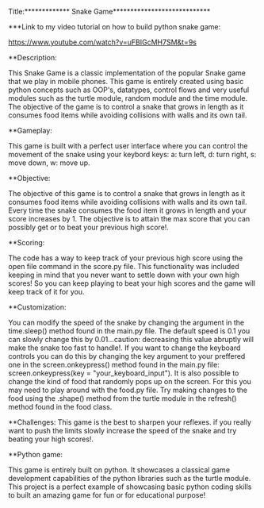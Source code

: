 Title:************* Snake Game****************************

***Link to my video tutorial on how to build python snake game:


 https://www.youtube.com/watch?v=uFBIGcMH7SM&t=9s



**Description:

This Snake Game is a classic implementation of the popular Snake game that we play in mobile phones. This game is entirely created using basic python concepts such as OOP's, datatypes, control flows and very useful modules such as the turtle module, random module and the time module. The objective of the game is to control a snake that grows in length as it consumes food items while avoiding collisions with walls and its own tail. 



**Gameplay:
 
This game is built with a perfect user interface where you can control the movement of the snake using your keybord keys: a: turn left, d: turn right, s: move down, w: move up.  

**Objective:

The objective of this game is to control a snake that grows in length as it consumes food items while avoiding collisions with walls and its own tail. Every time the snake consumes the food item it grows in length and your score increases by 1. The objective is to attain the max score that you can possibly get or to beat your previous high score!.


**Scoring: 

The code has a way to keep track of your previous high score using the open file command in the score.py file. This functionality was included keeping in mind that you never want to settle down with your own high scores! So you can keep playing to beat your high scores and the game will keep track of it for you.


**Customization:

You can modify the speed of the snake by changing the argument in the time.sleep() method found in the main.py file. The default speed is 0.1 you can slowly change this by 0.01...caution: decreasing this value abruptly will make the snake too fast to handle!. If you want to change the keyboard controls you can do this by changing the key argument to your preffered one in the screen.onkeypress() method found in the main.py file: screen.onkeypress(key = "your_keyboard_input").
It is also possible to change the kind of food that randomly pops up on the screen. For this you may need to play around with the food.py file. Try making changes to the food using the .shape() method from the turtle module in the refresh() method found in the food class.

**Challenges: 
This game is the best to sharpen your reflexes. if you really want to push the limits slowly increase the speed of the snake and try beating your high scores!.


**Python game: 

This game is entirely built on python. It showcases a classical game development capabilities of the python libraries such as the turtle module. This project is a perfect example of showcasing basic python coding skills to built an amazing game for fun or for educational purpose!







